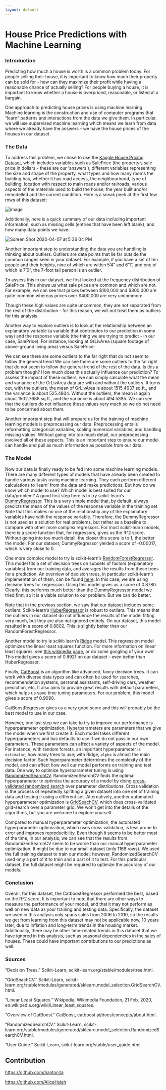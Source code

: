 ```yaml
---
layout: default
---
```


# House Price Predictions with Machine Learning

### Introduction

Predicting how much a house is worth is a common problem today. For people selling their house, it is important to know how much their property can be sold for - how can they maximize their profit while having a reasonable chance of actually selling? For people buying a house, it is important to know whether a house is overpriced, reasonable, or listed at a bargain.

One approach to predicting house prices is using machine learning. Machine learning is the construction and use of computer programs that “learn” patterns and interactions from the data we give them. In particular, we will use supervised machine learning which means we learn from data where we already have the answers - we have the house prices of the houses in our dataset. 


### The Data

To address this problem, we chose to use the [Kaggle House Pricing Dataset](https://www.kaggle.com/c/home-data-for-ml-course/overview), which includes variables such as SalePrice (the property’s sale price in dollars - these are our ‘answers’), different variables representing the size and shape of the property, what types and how many rooms the building has, whether it has road access, the neighbourhood, type of building, location with respect to main roads and/or railroads, various aspects of the materials used to build the house, the year built and/or remodelled and the current condition. Here is a sneak peek at the first few rows of this dataset:

![image](https://media.github.students.cs.ubc.ca/user/7101/files/1f641580-79d1-11ea-84b1-3a2453ac1781)

Additionally, here is a quick summary of our data including important information, such as missing cells (entries that have been left blank), and how many data points we have: 

![Screen Shot 2020-04-07 at 5 36 04 PM](https://media.github.students.cs.ubc.ca/user/7101/files/3efb3e00-79d1-11ea-8f77-e76fdb6cf1e9)

Another important step to understanding the data you are handling is thinking about outliers. Outliers are data points that lie far outside the common ranges seen in your dataset. For example, if you have a set of ten people and their heights, nine of which are within 5’4” and 6’1”, and one of which is 7’0”, the 7-foot tall person is an outlier. 

To assess this in our dataset, we first looked at the frequency distribution of SalePrice. This shows us what sale prices are common and which are not. For example, we can see that prices between $100,000 and $300,000 are quite common whereas prices over $400,000 are very uncommon:

Though these high values are quite uncommon, they are not separated from the rest of the distribution - for this reason, we will not treat them as outliers for this analysis. 

Another way to explore outliers is to look at the relationship between an explanatory variable (a variable that contributes to our prediction in some way) and the response variable (the thing we are trying to predict - in our case, SalePrice). For instance, looking at GrLivArea (square footage of above-ground living area) versus SalePrice:


We can see there are some outliers to the far right that do not seem to follow the general trend We can see there are some outliers to the far right that do not seem to follow the general trend of the rest of the data. Is this a problem though? How much does this actually influence our prediction? To assess the impact of these outliers, we can simply calculate what the mean and variance of the GrLivArea data are with and without the outliers. It turns out, with the outliers, the mean of GrLivArea is about 1515.4637 sq.ft., and the variance is about 525.4804. Without the outliers, the mean is again about 1502.7688 sq.ft., and the variance is about 494.5385. We can see that the outliers do not influence these values very much so we do not need to be concerned about them. 

Another important step that will prepare us for the training of machine learning models is preprocessing our data. Preprocessing entails reformatting categorical variables, scaling numerical variables, and handling missing values. Without going into too much detail, our preprocessing involved all of these aspects. This is an important step to ensure our model can handle and pull as much information as possible from our data. 

### The Model

Now our data is finally ready to be fed into some machine learning models. There are many different types of models that have already been created to handle various tasks using machine learning. They each perform different calculations to ‘learn’ from the data and make predictions. But how do we know which model to use? Which model is best suited for our data/problem? A good first step here is to try scikit-learn’s [DummyRegressor](https://scikit-learn.org/stable/modules/generated/sklearn.dummy.DummyRegressor.html). This is a very simple model that, by default, always predicts the mean of the values of the response variable in the training set. Note that this makes no use of the relationship any of the explanatory variables have with the response variable. Therefore, the DummyRegressor is not used as a solution for real problems, but rather as a baseline to compare with other more complex regressors. For most scikit-learn models, there is a score function that, for regressors, gives us the R^2 score. Without going into too much detail, the closer this score is to 1, the better the model. For our dataset, DummyRegressor yielded a score of -0.00017, which is very close to 0.

One more complex model to try is scikit-learn’s [RandomForestRegressor](https://scikit-learn.org/stable/modules/generated/sklearn.ensemble.RandomForestRegressor.html). This model fits a set of decision trees on subsets of factors (explanatory variables) from our training data, and averages the results from these trees for a prediction. An overview of decision trees, in particular scikit-learn’s implementation of them, can be found [here](https://scikit-learn.org/stable/modules/tree.html). In this case, we are using decision trees for regression. Using this model gives us a score of 0.8780. Clearly, this performs much better than the DummyRegressor model we tried first, so it is a viable solution to our problem. But we can do better. 

Note that in the previous section, we saw that our dataset includes some outliers. Scikit-learn’s [HuberRegressor](https://scikit-learn.org/stable/modules/generated/sklearn.linear_model.HuberRegressor.html?highlight=huberregressor#sklearn.linear_model.HuberRegressor) is robust to outliers. This means that the outliers in our dataset do not influence the results of the model fitting very much, but they are also not ignored entirely. On our dataset, this model resulted in a score of 0.8802. This is slightly better than our RandomForestRegressor.

Another model to try is scikit-learn’s [Ridge](https://scikit-learn.org/stable/modules/generated/sklearn.linear_model.Ridge.html) model. This regression model optimizes the linear least squares function. For more information on linear least squares, see [this wikipedia page](https://en.wikipedia.org/wiki/Linear_least_squares), or do some googling of your own! This model gives a score of 0.8921 on our dataset - even better than HuberRegressor. 

Finally, [CatBoost](https://catboost.ai/docs/concepts/about.html) is an algorithm like advanced, fancy decision trees. It can work with diverse data types and can often be used for searches, recommendation systems, personal assistants, self-driving cars, weather prediction, etc. It also aims to provide great results with default parameters, which helps us save time tuning parameters. For our problem, this model gives a score of 0.9090. 

CatBoostRegressor gives us a very good score and this will probably be the best model to use in our case. 

However, one last step we can take to try to improve our performance is hyperparameter optimization. Hyperparameters are parameters that we give the model when we first create it. Each model takes different hyperparameters and has defaults to use if we do not pass in our own parameters. These parameters can affect a variety of aspects of the model. For instance, with random forests, an important hyperparameter is `estimator`, how many trees to use; with Ridge, `alpha` is almost the main decision factor. Such hyperparameter determines the complexity of the model, and can affect how well our model performs on training and test data. 
One way to optimize hyperparameter tuning is using [RandomizedSearchCV](https://scikit-learn.org/stable/modules/generated/sklearn.model_selection.RandomizedSearchCV.html). RandomizedSearchCV finds the optimal hyperparameter to optimize the accuracy of a model by doing [cross-validated randomized search](https://scikit-learn.org/stable/auto_examples/model_selection/plot_grid_search_digits.html) over parameter distributions. Cross validation is the process of repeatedly splitting a given dataset into one set of training data and testing it using a different set. Alternatively, another automated hyperparameter optimization is [GridSeachCV](https://scikit-learn.org/stable/modules/generated/sklearn.model_selection.GridSearchCV.html), which does cross-validated grid-search over a parameter grid. We won’t get into the details of the algorithms, but you are welcome to explore yourself.

Compared to manual hyperparameter optimization, the automated hyperparameter optimization, which uses cross validation, is less prone to error and improves reproducibility. Even though it seems to be better most of the time, in our analysis, we can see that the results from RandomizedSearchCV seem to be worse than our manual hyperparameter optimization. It might be due to our small dataset (only 1168 rows). We used the full training dataset to train our model; however, RandomizedSearchCV used only a part of it to train and a part of it to test. For this particular dataset, the full dataset might be required to optimize the accuracy of our models.

### Conclusion
Overall, for this dataset, the CatboostRegressor performed the best, based on the R^2 score. It is important to note that there are other ways to measure the performance of your model, and that it may not perform as well on new data as your training and testing data. Specifically, the dataset we used in this analysis only spans sales from 2006 to 2010, so the results we get from learning from this dataset may not be applicable now, 10 years later, due to inflation and long-term trends in the housing market. Additionally, there may be other time-related trends in this dataset that we have ignored in this analysis, such as seasonal dependencies in the sales of houses. These could have important contributions to our predictions as well. 

### Sources
“Decision Trees.” Scikit-Learn, scikit-learn.org/stable/modules/tree.html.

“GridSeachCV.” Scikit-Learn, scikit-learn.org/stable/modules/generated/sklearn.model_selection.GridSearchCV.html.

“Linear Least Squares.” Wikipedia, Wikimedia Foundation, 21 Feb. 2020, en.wikipedia.org/wiki/Linear_least_squares.

"Overview of CatBoost." CatBoost, catboost.ai/docs/concepts/about.html.

“RandomizedSearchCV.” Scikit-Learn, scikit-learn.org/stable/modules/generated/sklearn.model_selection.RandomizedSearchCV.html.

“User Guide.” Scikit-Learn, scikit-learn.org/stable/user_guide.html.

## Contribution
https://github.com/hantonita 

https://github.com/AliceHsieh 
